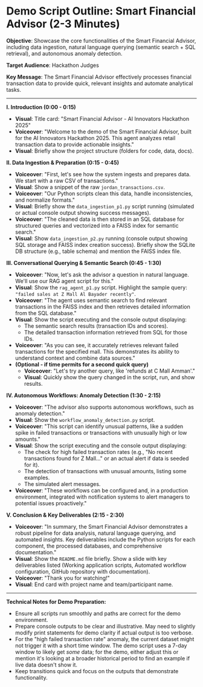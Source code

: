 # Demo Script Outline: Smart Financial Advisor (2-3 Minutes)

**Objective**: Showcase the core functionalities of the Smart Financial Advisor, including data ingestion, natural language querying (semantic search + SQL retrieval), and autonomous anomaly detection.

**Target Audience**: Hackathon Judges

**Key Message**: The Smart Financial Advisor effectively processes financial transaction data to provide quick, relevant insights and automate analytical tasks.

--- 

**I. Introduction (0:00 - 0:15)**

*   **Visual**: Title card: "Smart Financial Advisor - AI Innovators Hackathon 2025"
*   **Voiceover**: "Welcome to the demo of the Smart Financial Advisor, built for the AI Innovators Hackathon 2025. This agent analyzes retail transaction data to provide actionable insights."
*   **Visual**: Briefly show the project structure (folders for code, data, docs).

**II. Data Ingestion & Preparation (0:15 - 0:45)**

*   **Voiceover**: "First, let's see how the system ingests and prepares data. We start with a raw CSV of transactions."
*   **Visual**: Show a snippet of the raw `jordan_transactions.csv`.
*   **Voiceover**: "Our Python scripts clean this data, handle inconsistencies, and normalize formats."
*   **Visual**: Briefly show the `data_ingestion_p1.py` script running (simulated or actual console output showing success messages).
*   **Voiceover**: "The cleaned data is then stored in an SQL database for structured queries and vectorized into a FAISS index for semantic search."
*   **Visual**: Show `data_ingestion_p2.py` running (console output showing SQL storage and FAISS index creation success). Briefly show the SQLite DB structure (e.g., table schema) and mention the FAISS index file.

**III. Conversational Querying & Semantic Search (0:45 - 1:30)**

*   **Voiceover**: "Now, let's ask the advisor a question in natural language. We'll use our RAG agent script for this."
*   **Visual**: Show the `rag_agent_p1.py` script. Highlight the sample query: `"failed sales at Z Mall Al Bayader recently"`.
*   **Voiceover**: "The agent uses semantic search to find relevant transactions in the FAISS index and then retrieves detailed information from the SQL database."
*   **Visual**: Show the script executing and the console output displaying:
    *   The semantic search results (transaction IDs and scores).
    *   The detailed transaction information retrieved from SQL for those IDs.
*   **Voiceover**: "As you can see, it accurately retrieves relevant failed transactions for the specified mall. This demonstrates its ability to understand context and combine data sources."
*   **(Optional - if time permits for a second quick query)**
    *   **Voiceover**: "Let's try another query, like 'refunds at C Mall Amman'."
    *   **Visual**: Quickly show the query changed in the script, run, and show results.

**IV. Autonomous Workflows: Anomaly Detection (1:30 - 2:15)**

*   **Voiceover**: "The advisor also supports autonomous workflows, such as anomaly detection."
*   **Visual**: Show the `workflow_anomaly_detection.py` script.
*   **Voiceover**: "This script can identify unusual patterns, like a sudden spike in failed transactions or transactions with unusually high or low amounts."
*   **Visual**: Show the script executing and the console output displaying:
    *   The check for high failed transaction rates (e.g., "No recent transactions found for Z Mall..." or an actual alert if data is seeded for it).
    *   The detection of transactions with unusual amounts, listing some examples.
    *   The simulated alert messages.
*   **Voiceover**: "These workflows can be configured and, in a production environment, integrated with notification systems to alert managers to potential issues proactively."

**V. Conclusion & Key Deliverables (2:15 - 2:30)**

*   **Voiceover**: "In summary, the Smart Financial Advisor demonstrates a robust pipeline for data analysis, natural language querying, and automated insights. Key deliverables include the Python scripts for each component, the processed databases, and comprehensive documentation."
*   **Visual**: Show the `README.md` file briefly. Show a slide with key deliverables listed (Working application scripts, Automated workflow configuration, GitHub repository with documentation).
*   **Voiceover**: "Thank you for watching!"
*   **Visual**: End card with project name and team/participant name.

--- 

**Technical Notes for Demo Preparation:**

*   Ensure all scripts run smoothly and paths are correct for the demo environment.
*   Prepare console outputs to be clear and illustrative. May need to slightly modify print statements for demo clarity if actual output is too verbose.
*   For the "high failed transaction rate" anomaly, the current dataset might not trigger it with a short time window. The demo script uses a 7-day window to likely get *some* data; for the demo, either adjust this or mention it's looking at a broader historical period to find an example if live data doesn't show it.
*   Keep transitions quick and focus on the outputs that demonstrate functionality.
